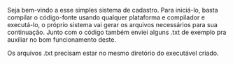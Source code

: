 Seja bem-vindo a esse simples sistema de cadastro.
Para iniciá-lo, basta compilar o código-fonte usando qualquer plataforma e compilador e executá-lo,
o próprio sistema vai gerar os arquivos necessários para sua continuação.
Junto com o código também enviei alguns .txt de exemplo pra auxiliar no bom funcionamento deste.

Os arquivos .txt precisam estar no mesmo diretório do executável criado.
